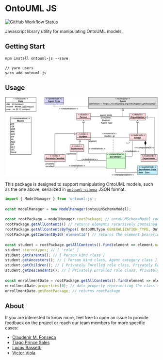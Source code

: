 # OntoUML JS

![GitHub Workflow Status](https://img.shields.io/github/workflow/status/OntoUML/ontouml-js/Node%20CI?style=flat-square)

Javascript library utility for manipulating OntoUML models.

## Getting Start

```
npm install ontouml-js --save

// yarn users
yarn add ontouml-js
```

## Usage

![](/resources/howto.png)

This package is designed to support manipulating OntoUML models, such as the one above, serialized in [`ontouml-schema`](https://github.com/OntoUML/ontouml-schema) JSON format.

```javascript
import { ModelManager } from 'ontouml-js';

const modelManager = new ModelManager(ontoULMSchemaModel);

const rootPackage = modelManager.rootPackage; // ontoULMSchemaModel root package
rootPackage.getAllContents() // returns elements recursively contained within the executing package
rootPackage.getAllContentsByType([ OntoUMLType.GENERALIZATION_TYPE, OntoUMLType.PROPERTY_TYPE ]) // returns elements contained within in the package selected by type
rootPackage.getContentById('elementId') // returns the element bearering the given id

const student = rootPackage.getAllContents().find(element => element.name === 'Student'); // Student role class
student.stereotypes; // [ 'role' ]
student.getParents(); // [ Person kind class ]
student.getAncestors(); // [ Person kind class, Agent category class ]
student.getChildren(); // [ Privately Enrolled role class, Privately Enrolled role class ]
student.getDescendants(); // [ Privately Enrolled role class, Privately Enrolled role class ]

const enrollmentDate = rootPackage.getAllContents().find(element => element.name === 'Enrollment Date'); // Enrollment Date mode class
enrollmentDate.properties[0]; // date property representing the class's attibute
enrollmentDate.getRootPackage; // returns rootPackage
```

## About

If you are interested to know more, feel free to open an issue to provide feedback on the project or reach our team members for more specific cases:
 * [Claudenir M. Fonseca](https://github.com/claudenirmf)
 * [Tiago Prince Sales](https://github.com/tgoprince)
 * [Lucas Bassetti](https://github.com/LucasBassetti)
 * [Victor Viola](https://github.com/victorviola)

